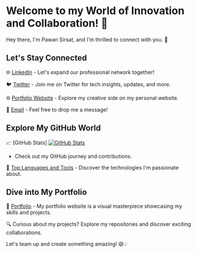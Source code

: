 # Welcome to my World of Innovation and Collaboration! 🌟

Hey there, I'm Pawan Sirsat, and I'm thrilled to connect with you. 👋

## Let's Stay Connected
🌐 [LinkedIn](https://www.linkedin.com/in/pawan-sirsat-72a0ba174/) - Let's expand our professional network together!

🐦 [Twitter](https://twitter.com/sirsat_pawan) - Join me on Twitter for tech insights, updates, and more.

🌐 [Portfolio Website](https://pawansirsat.github.io/Portfolio-Website/) - Explore my creative side on my personal website.

📧 [Email](mailto:p1.sirsat1998@gmail.com) - Feel free to drop me a message!

## Explore My GitHub World
📈 [GitHub Stats] [![GitHub Stats](https://github-readme-stats.vercel.app/api?username=PawanSirsat&show_icons=true&hide_border=true)](https://github.com/PawanSirsat)
 - Check out my GitHub journey and contributions.

🚀 [Top Languages and Tools](https://github-readme-stats.vercel.app/api/top-langs/?username=PawanSirsat) - Discover the technologies I'm passionate about.

## Dive into My Portfolio
📂 [Portfolio](https://pawansirsat.github.io/Portfolio-Website/) - My portfolio website is a visual masterpiece showcasing my skills and projects.

🔍 Curious about my projects? Explore my repositories and discover exciting collaborations.

Let's team up and create something amazing! 😄💡
